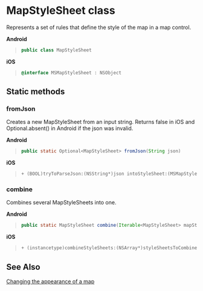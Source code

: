 
# MapStyleSheet class

Represents a set of rules that define the style of the map in a map control.

**Android**

>```java
> public class MapStyleSheet
>```

**iOS**

>```objectivec
> @interface MSMapStyleSheet : NSObject
>```

## Static methods

### fromJson

Creates a new MapStyleSheet from an input string. Returns false in iOS and Optional.absent() in Android if the json was invalid.

**Android**

>```java
> public static Optional<MapStyleSheet> fromJson(String json)
>```

**iOS**

>```objectivec
> + (BOOL)tryToParseJson:(NSString*)json intoStyleSheet:(MSMapStyleSheet * _Nullable * _Nonnull)styleSheet
> ```  

### combine

Combines several MapStyleSheets into one.

**Android**

>```java
> public static MapStyleSheet combine(Iterable<MapStyleSheet> mapStyleSheets)
>```

**iOS**

>```objectivec
> + (instancetype)combineStyleSheets:(NSArray*)styleSheetsToCombine
>````

## See Also

[Changing the appearance of a map](../map-control-concepts/map-styles-sheets.md)
